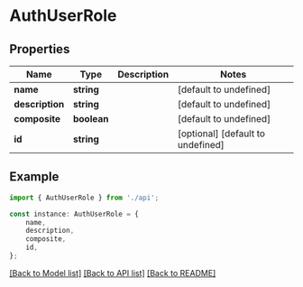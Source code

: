 # AuthUserRole


## Properties

Name | Type | Description | Notes
------------ | ------------- | ------------- | -------------
**name** | **string** |  | [default to undefined]
**description** | **string** |  | [default to undefined]
**composite** | **boolean** |  | [default to undefined]
**id** | **string** |  | [optional] [default to undefined]

## Example

```typescript
import { AuthUserRole } from './api';

const instance: AuthUserRole = {
    name,
    description,
    composite,
    id,
};
```

[[Back to Model list]](../README.md#documentation-for-models) [[Back to API list]](../README.md#documentation-for-api-endpoints) [[Back to README]](../README.md)

